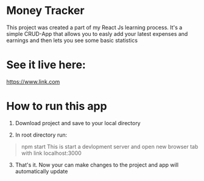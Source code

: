 # Money Tracker

This project was created a part of my React Js learning process. It's a simple CRUD-App that allows you to easly add your latest expenses and earnings and then lets you see some 
basic statistics

# See it live here:

https://www.link.com

# How to run this app

1. Download project and save to your local directory

2. In root directory run:
> npm start
This is start a devlopment server and open new browser tab with link localhost:3000

3. That's it. Now your can make changes to the project and app will automatically update
